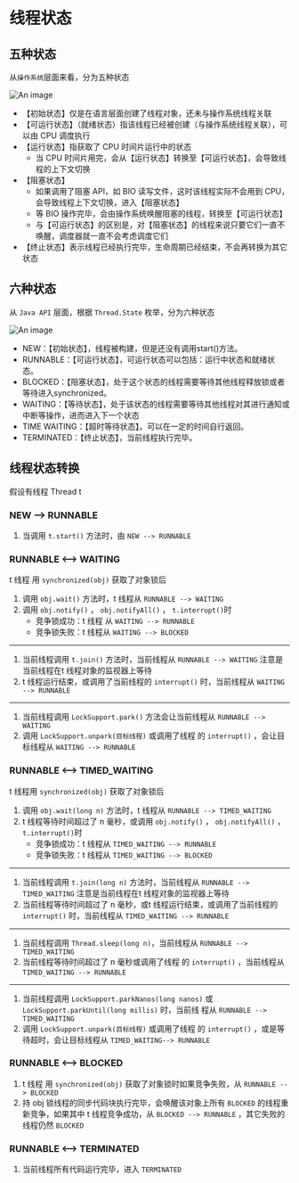 # 线程状态

## 五种状态

从`操作系统`层面来看，分为五种状态

![An image](/img/java/concurrent/01.png)

- 【初始状态】仅是在语言层面创建了线程对象，还未与操作系统线程关联
- 【可运行状态】（就绪状态）指该线程已经被创建（与操作系统线程关联），可以由 CPU 调度执行
- 【运行状态】指获取了 CPU 时间片运行中的状态
  - 当 CPU 时间片用完，会从【运行状态】转换至【可运行状态】，会导致线程的上下文切换
- 【阻塞状态】
  - 如果调用了阻塞 API，如 BIO 读写文件，这时该线程实际不会用到 CPU，会导致线程上下文切换，进入【阻塞状态】
  - 等 BIO 操作完毕，会由操作系统唤醒阻塞的线程，转换至【可运行状态】
  - 与【可运行状态】的区别是，对【阻塞状态】的线程来说只要它们一直不唤醒，调度器就一直不会考虑调度它们
- 【终止状态】表示线程已经执行完毕，生命周期已经结束，不会再转换为其它状态

## 六种状态

从 `Java API` 层面，根据 `Thread.State` 枚举，分为六种状态

![An image](/img/java/concurrent/02.png)

- NEW：【初始状态】，线程被构建，但是还没有调用start()方法。
- RUNNABLE：【可运行状态】，可运行状态可以包括：运行中状态和就绪状态。
- BLOCKED：【阻塞状态】，处于这个状态的线程需要等待其他线程释放锁或者等待进入synchronized。
- WAITING：【等待状态】，处于该状态的线程需要等待其他线程对其进行通知或中断等操作，进而进入下一个状态
- TIME WAITING：【超时等待状态】。可以在一定的时间自行返回。
- TERMINATED：【终止状态】，当前线程执行完毕。

## 线程状态转换

假设有线程 Thread t

### NEW --> RUNNABLE

1. 当调用 `t.start()` 方法时，由 `NEW --> RUNNABLE`

### RUNNABLE <--> WAITING

t 线程 用 `synchronized(obj)` 获取了对象锁后

1. 调用 `obj.wait()` 方法时，t 线程从 `RUNNABLE --> WAITING`
2. 调用 `obj.notify()` ， `obj.notifyAll()` ， `t.interrupt()`时
   - 竞争锁成功：t 线程 从 `WAITING --> RUNNABLE`
   - 竞争锁失败：t 线程从 `WAITING --> BLOCKED`

---

1. 当前线程调用 `t.join()` 方法时，当前线程从 `RUNNABLE --> WAITING` 注意是当前线程在t 线程对象的监视器上等待
2. t 线程运行结束，或调用了当前线程的 `interrupt()` 时，当前线程从 `WAITING --> RUNNABLE`

---

1. 当前线程调用 `LockSupport.park()` 方法会让当前线程从 `RUNNABLE --> WAITING`
2. 调用 `LockSupport.unpark(目标线程)` 或调用了线程 的 `interrupt()` ，会让目标线程从 `WAITING --> RUNNABLE`

### RUNNABLE <--> TIMED_WAITING

t 线程用 `synchronized(obj)` 获取了对象锁后

1. 调用 `obj.wait(long n)` 方法时，t 线程从 `RUNNABLE --> TIMED_WAITING`
2. t 线程等待时间超过了 n 毫秒，或调用 `obj.notify()` ， `obj.notifyAll()` ， `t.interrupt()`时
   - 竞争锁成功：t 线程从 `TIMED_WAITING --> RUNNABLE`
   - 竞争锁失败：t 线程从 `TIMED_WAITING --> BLOCKED`

---

1. 当前线程调用 `t.join(long n)` 方法时，当前线程从 `RUNNABLE --> TIMED_WAITING` 注意是当前线程在t 线程对象的监视器上等待
2. 当前线程等待时间超过了 n 毫秒，或t 线程运行结束，或调用了当前线程的 `interrupt()` 时，当前线程从 `TIMED_WAITING --> RUNNABLE`

---

1. 当前线程调用 `Thread.sleep(long n)`，当前线程从 `RUNNABLE --> TIMED_WAITING`
2. 当前线程等待时间超过了 n 毫秒或调用了线程 的 `interrupt()` ，当前线程从 `TIMED_WAITING --> RUNNABLE`

---

1. 当前线程调用 `LockSupport.parkNanos(long nanos)` 或 `LockSupport.parkUntil(long millis)` 时，当前线 程从 `RUNNABLE --> TIMED_WAITING`
2. 调用 `LockSupport.unpark(目标线程)` 或调用了线程 的 `interrupt()` ，或是等待超时，会让目标线程从 `TIMED_WAITING--> RUNNABLE`

### RUNNABLE <--> BLOCKED

1. t 线程 用 `synchronized(obj)` 获取了对象锁时如果竞争失败，从 `RUNNABLE --> BLOCKED`
2. 持 obj 锁线程的同步代码块执行完毕，会唤醒该对象上所有 `BLOCKED` 的线程重新竞争，如果其中 t 线程竞争成功，从 `BLOCKED --> RUNNABLE` ，其它失败的线程仍然 `BLOCKED`

### RUNNABLE <--> TERMINATED

1. 当前线程所有代码运行完毕，进入 `TERMINATED`
